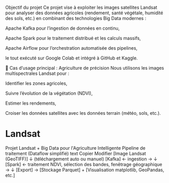 Objectif du projet
Ce projet vise à exploiter les images satellites Landsat pour analyser des données agricoles (rendement, santé végétale, humidité des sols, etc.) en combinant des technologies Big Data modernes :

Apache Kafka pour l’ingestion de données en continu,

Apache Spark pour le traitement distribué et les calculs massifs,

Apache Airflow pour l’orchestration automatisée des pipelines,

le tout exécuté sur Google Colab et intégré à GitHub et Kaggle.

🌱 Cas d’usage principal : Agriculture de précision
Nous utilisons les images multispectrales Landsat pour :

Identifier les zones agricoles,

Suivre l’évolution de la végétation (NDVI),

Estimer les rendements,

Croiser les données satellites avec les données terrain (météo, sols, etc.).

# Landsat
Projet Landsat + Big Data pour l'Agriculture Intelligente
Pipeline de traitement (Dataflow simplifié)
text
Copier
Modifier
[Image Landsat (GeoTIFF)] 
        ↓ (téléchargement auto ou manuel)
[Kafka] ← ingestion →
        ↓
[Spark] ← traitement NDVI, sélection des bandes, fenêtrage géographique →
        ↓
[Export] → [Stockage Parquet] + [Visualisation matplotlib, GeoPandas, etc.]
